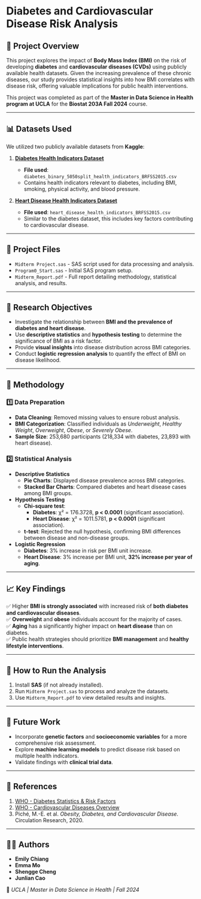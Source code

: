 # Diabetes and Cardiovascular Disease Risk Analysis

## 📌 Project Overview
This project explores the impact of **Body Mass Index (BMI)** on the risk of developing **diabetes** and **cardiovascular diseases (CVDs)** using publicly available health datasets. Given the increasing prevalence of these chronic diseases, our study provides statistical insights into how BMI correlates with disease risk, offering valuable implications for public health interventions.

This project was completed as part of the **Master in Data Science in Health program at UCLA** for the **Biostat 203A Fall 2024** course.

---

## 📊 Datasets Used
We utilized two publicly available datasets from **Kaggle**:

1. **[Diabetes Health Indicators Dataset](https://www.kaggle.com/datasets/alexteboul/diabetes-health-indicators-dataset)**  
   - **File used**: `diabetes_binary_5050split_health_indicators_BRFSS2015.csv`  
   - Contains health indicators relevant to diabetes, including BMI, smoking, physical activity, and blood pressure.

2. **[Heart Disease Health Indicators Dataset](https://www.kaggle.com/datasets/alexteboul/heart-disease-health-indicators-dataset)**  
   - **File used**: `heart_disease_health_indicators_BRFSS2015.csv`  
   - Similar to the diabetes dataset, this includes key factors contributing to cardiovascular disease.

---

## 📂 Project Files
- `Midterm Project.sas` - SAS script used for data processing and analysis.
- `Program0_Start.sas` - Initial SAS program setup.
- `Midterm_Report.pdf` - Full report detailing methodology, statistical analysis, and results.

---

## 🏥 Research Objectives
- Investigate the relationship between **BMI and the prevalence of diabetes and heart disease**.
- Use **descriptive statistics** and **hypothesis testing** to determine the significance of BMI as a risk factor.
- Provide **visual insights** into disease distribution across BMI categories.
- Conduct **logistic regression analysis** to quantify the effect of BMI on disease likelihood.

---

## 🔬 Methodology
### 1️⃣ Data Preparation
- **Data Cleaning**: Removed missing values to ensure robust analysis.
- **BMI Categorization**: Classified individuals as *Underweight*, *Healthy Weight*, *Overweight*, *Obese*, or *Severely Obese*.
- **Sample Size**: 253,680 participants (218,334 with diabetes, 23,893 with heart disease).

### 2️⃣ Statistical Analysis
- **Descriptive Statistics**  
  - **Pie Charts**: Displayed disease prevalence across BMI categories.
  - **Stacked Bar Charts**: Compared diabetes and heart disease cases among BMI groups.
- **Hypothesis Testing**  
  - **Chi-square test**:  
    - **Diabetes**: χ² = 176.3728, **p < 0.0001** (significant association).  
    - **Heart Disease**: χ² = 1011.5781, **p < 0.0001** (significant association).  
  - **t-test**: Rejected the null hypothesis, confirming BMI differences between disease and non-disease groups.
- **Logistic Regression**  
  - **Diabetes**: 3% increase in risk per BMI unit increase.  
  - **Heart Disease**: 3% increase per BMI unit, **32% increase per year of aging**.

---

## 📈 Key Findings
✅ Higher **BMI is strongly associated** with increased risk of **both diabetes and cardiovascular diseases**.  
✅ **Overweight** and **obese** individuals account for the majority of cases.  
✅ **Aging** has a significantly higher impact on **heart disease** than on diabetes.  
✅ Public health strategies should prioritize **BMI management** and **healthy lifestyle interventions**.

---

## 🚀 How to Run the Analysis
1. Install **SAS** (if not already installed).
2. Run `Midterm Project.sas` to process and analyze the datasets.
3. Use `Midterm_Report.pdf` to view detailed results and insights.

---

## 🔮 Future Work
- Incorporate **genetic factors** and **socioeconomic variables** for a more comprehensive risk assessment.
- Explore **machine learning models** to predict disease risk based on multiple health indicators.
- Validate findings with **clinical trial data**.

---

## 📜 References
1. [WHO - Diabetes Statistics & Risk Factors](https://www.who.int/news-room/fact-sheets/detail/diabetes)
2. [WHO - Cardiovascular Diseases Overview](https://www.who.int/health-topics/cardiovascular-diseases#tab=tab_1)
3. Piché, M.-E. et al. *Obesity, Diabetes, and Cardiovascular Disease.* Circulation Research, 2020.

---

## 👨‍💻 Authors
- **Emily Chiang**  
- **Emma Mo**  
- **Shengge Cheng**  
- **Junlian Cao**  

📍 *UCLA | Master in Data Science in Health | Fall 2024*

